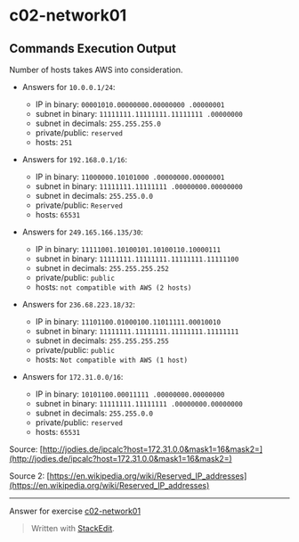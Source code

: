 ﻿
# c02-network01

## Commands Execution Output

Number of hosts takes AWS into consideration.

- Answers for `10.0.0.1/24`:

  - IP in binary: `00001010.00000000.00000000 .00000001`
  - subnet in binary: `11111111.11111111.11111111 .00000000` 
  - subnet in decimals: `255.255.255.0`
  - private/public: `reserved`
  - hosts: `251`

- Answers for `192.168.0.1/16`:

  - IP in binary: `11000000.10101000 .00000000.00000001`
  - subnet in binary: `11111111.11111111 .00000000.00000000` 
  - subnet in decimals: `255.255.0.0`
  - private/public: `Reserved`
  - hosts: `65531` 

- Answers for `249.165.166.135/30`:

  - IP in binary: `11111001.10100101.10100110.10000111`
  - subnet in binary: `11111111.11111111.11111111.11111100` 
  - subnet in decimals: `255.255.255.252`
  - private/public: `public`
  - hosts: `not compatible with AWS (2 hosts)`

- Answers for `236.68.223.18/32`:

  - IP in binary: `11101100.01000100.11011111.00010010`
  - subnet in binary: `11111111.11111111.11111111.11111111` 
  - subnet in decimals: `255.255.255.255`
  - private/public: `public`
  - hosts: `Not compatible with AWS (1 host)`

- Answers for `172.31.0.0/16`:

  - IP in binary: `10101100.00011111 .00000000.00000000`
  - subnet in binary: `11111111.11111111 .00000000.00000000` 
  - subnet in decimals: `255.255.0.0`
  - private/public: `reserved`
  - hosts: `65531`

Source: [http://jodies.de/ipcalc?host=172.31.0.0&mask1=16&mask2=](http://jodies.de/ipcalc?host=172.31.0.0&mask1=16&mask2=)

Source 2: [https://en.wikipedia.org/wiki/Reserved_IP_addresses](https://en.wikipedia.org/wiki/Reserved_IP_addresses)
<!-- Don't change anything below this point-->
***
Answer for exercise [c02-network01](https://github.com/devopsacademyau/academy/blob/893381c6f0b69434d9e8597d3d4b1c17f9bc1371/classes/02class/exercises/c02-network01/README.md)

> Written with [StackEdit](https://stackedit.io/).
